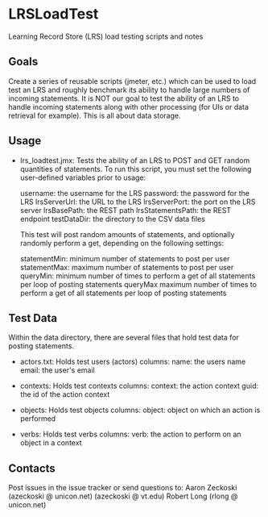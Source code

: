 LRSLoadTest
===========

Learning Record Store (LRS) load testing scripts and notes

Goals
-----
Create a series of reusable scripts (jmeter, etc.) which can be used to load test an LRS and roughly benchmark its ability to handle large numbers of incoming statements.
It is NOT our goal to test the ability of an LRS to handle incoming statements along with other processing (for UIs or data retrieval for example). This is all about data storage.

Usage
-----
- lrs_loadtest.jmx:
	Tests the ability of an LRS to POST and GET random quantities of statements. To run this script, you must set the following user-defined variables prior to usage: 

	username: the username for the LRS
	password: the password for the LRS
	lrsServerUrl: the URL to the LRS
	lrsServerPort: the port on the LRS server
	lrsBasePath: the REST path
	lrsStatementsPath: the REST endpoint
	testDataDir: the directory to the CSV data files

	This test will post random amounts of statements, and optionally randomly perform a get, depending on the following settings:

	statementMin: minimum number of statements to post per user
	statementMax: maximum number of statements to post per user
	queryMin: minimum number of times to perform a get of all statements per loop of posting statements
	queryMax maximum number of times to perform a get of all statements per loop of posting statements

Test Data
---------

Within the data directory, there are several files that hold test data for posting statements.

- actors.txt:
	Holds test users (actors)
	columns:
		name: the users name
		email: the user's email

- contexts:
	Holds test contexts
	columns:
		context: the action context
		guid: the id of the action context

- objects:
	Holds test objects
	columns:
		object: object on which an action is performed

- verbs:
	Holds test verbs
	columns:
		verb: the action to perform on an object in a context

Contacts
--------
Post issues in the issue tracker or send questions to:
Aaron Zeckoski (azeckoski @ unicon.net) (azeckoski @ vt.edu)
Robert Long (rlong @ unicon.net)
